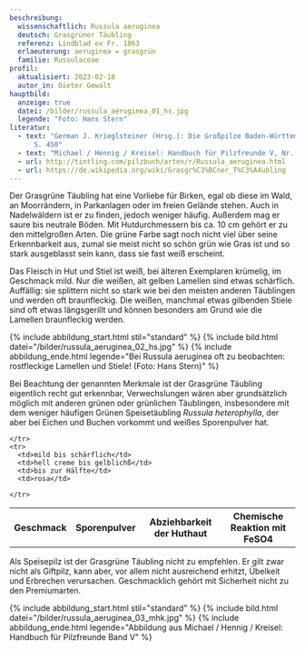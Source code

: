 ```yaml
---
beschreibung:
  wissenschaftlich: Russula aeruginea
  deutsch: Grasgrüner Täubling
  referenz: Lindblad ex Fr. 1863
  erlaeuterung: aeruginea = grasgrün
  familie: Russulaceae
profil:
  aktualisiert: 2023-02-18
  autor_in: Dieter Gewalt
hauptbild:
  anzeige: true
  datei: /bilder/russula_aeruginea_01_hs.jpg
  legende: "Foto: Hans Stern"
literatur:
  - text: "German J. Krieglsteiner (Hrsg.): Die Großpilze Baden-Württembergs Band 2
      S. 450"
  - text: "Michael / Hennig / Kreisel: Handbuch für Pilzfreunde V, Nr. 85"
  - url: http://tintling.com/pilzbuch/arten/r/Russula_aeruginea.html
  - url: https://de.wikipedia.org/wiki/Grasgr%C3%BCner_T%C3%A4ubling
---
```

Der Grasgrüne Täubling hat eine Vorliebe für Birken, egal ob diese im Wald, an Moorrändern, in Parkanlagen oder im freien Gelände stehen. Auch in Nadelwäldern ist er zu finden, jedoch weniger häufig. Außerdem mag er saure bis neutrale Böden. Mit Hutdurchmessern bis ca. 10 cm gehört er zu den mittelgroßen Arten. Die grüne Farbe sagt noch nicht viel über seine Erkennbarkeit aus, zumal sie meist nicht so schön grün wie Gras ist und so stark ausgeblasst sein kann, dass sie fast weiß erscheint.

Das Fleisch in Hut und Stiel ist weiß, bei älteren Exemplaren krümelig, im Geschmack mild. Nur die weißen, alt gelben Lamellen sind etwas schärflich. Auffällig: sie splittern nicht so stark wie bei den meisten anderen Täublingen und werden oft braunfleckig. Die weißen, manchmal etwas gilbenden Stiele sind oft etwas längsgerillt und können besonders am Grund wie die Lamellen braunfleckig werden.

{% include abbildung_start.html stil="standard" %}
{% include bild.html datei="/bilder/russula_aeruginea_02_hs.jpg" %}
{% include abbildung_ende.html legende="Bei Russula aeruginea oft zu beobachten: rostfleckige Lamellen und Stiele! (Foto: Hans Stern)" %}

Bei Beachtung der genannten Merkmale ist der Grasgrüne Täubling eigentlich recht gut erkennbar, Verwechslungen wären aber grundsätzlich möglich mit anderen grünen oder grünlichen Täublingen, insbesondere mit dem weniger häufigen Grünen Speisetäubling *Russula heterophylla*, der aber bei Eichen und Buchen vorkommt und weißes Sporenpulver hat.

<div class="table-responsive">
  <table class="table taeubling">
    <tr>
      <th rowspan="2">Geschmack</th>
      <th rowspan="2">Sporenpulver</th>
      <th rowspan="2">Abziehbarkeit der Huthaut</th>
      <th colspan="3" class="text-center">Chemische Reaktion mit FeSO4</th>
    </tr>
    <tr>
      
      
    </tr>
    <tr>
      <td>mild bis schärflich</td>
      <td>hell creme bis gelblichß</td>
      <td>bis zur Hälfte</td>
      <td>rosa</td>
       
    </tr>
  </table>
</div>

Als Speisepilz ist der Grasgrüne Täubling nicht zu empfehlen. Er gilt zwar nicht als Giftpilz, kann aber, vor allem nicht ausreichend erhitzt, Übelkeit und Erbrechen verursachen. Geschmacklich gehört mit Sicherheit nicht zu den Premiumarten.

{% include abbildung_start.html stil="standard" %}
{% include bild.html datei="/bilder/russula_aeruginea_03_mhk.jpg" %}
{% include abbildung_ende.html legende="Abbildung aus Michael / Hennig / Kreisel: Handbuch für Pilzfreunde Band V" %}